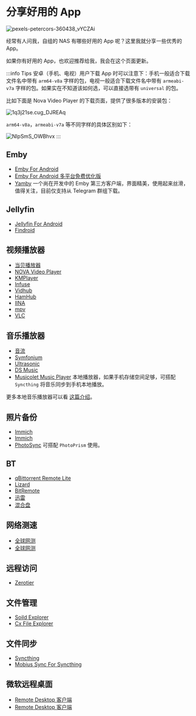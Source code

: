 # 分享好用的 App

![pexels-petercors-360438_vYCZAi](https://img.slarker.me/wiki/pexels-petercors-360438_vYCZAi.jpg)

经常有人问我，自组的 NAS 有哪些好用的 App 呢？这里我就分享一些优秀的 App。

如果你有好用的 App，也欢迎推荐给我，我会在这个页面更新。

:::info Tips
安卓（手机、电视）用户下载 App 时可以注意下：手机一般适合下载文件名中带有 `arm64-v8a` 字样的包，电视一般适合下载文件名中带有 `armeabi-v7a` 字样的包。如果实在不知道该如何选，可以直接选带有 `universal` 的包。

比如下面是 Nova Video Player 的下载页面，提供了很多版本的安装包：

![1q3j21se.cug_DJREAq](https://img.slarker.me/wiki/1q3j21se.cug_DJREAq.png)

`arm64-v8a`，`armeabi-v7a` 等不同字样的具体区别如下：

![NIpSmS_OWBhvx](https://img.slarker.me/wiki/NIpSmS_OWBhvx.png)
:::

## Emby 

- [Emby For Android](https://emby.media/emby-for-android.html) <Badge type="tip" text="Android" /><Badge type="warning" text="官方" />
- [Emby For Android 多平台免费优化版](https://www.lckp.top/thing/emby-client/) <Badge type="tip" text="Android" />
- [Yamby](https://t.me/yamby_release) <Badge type="tip" text="Android" /> 一个尚在开发中的 Emby 第三方客户端，界面精美，使用起来丝滑，值得关注，目前仅支持从 Telegram 群组下载。

## Jellyfin

- [Jellyfin For Android](https://github.com/jellyfin/jellyfin-android) <Badge type="tip" text="Android" /><Badge type="warning" text="官方" />
- [Findroid](https://github.com/jarnedemeulemeester/findroid) <Badge type="tip" text="Android" />

## 视频播放器

- [当贝播放器](https://www.dangbei.com/player/) <Badge type="tip" text="Android TV" />
- [NOVA Video Player](https://github.com/nova-video-player/aos-AVP/releases/) <Badge type="tip" text="Android TV" />
- [KMPlayer](https://play.google.com/store/apps/details?id=com.kmplayer&hl=en_US) <Badge type="tip" text="Android" />
- [Infuse](https://apps.apple.com/us/app/infuse-video-player/id1136220934) <Badge type="tip" text="iOS" />
- [Vidhub](https://apps.apple.com/cn/app/vidhub-%E9%AB%98%E6%B8%85%E5%BD%B1%E7%89%87%E8%A7%86%E9%A2%91%E6%92%AD%E6%94%BE%E5%99%A8-%E5%BF%AB%E6%92%AD%E9%98%BF%E9%87%8C%E4%BA%91%E7%9B%98-%E7%99%BE%E5%BA%A6%E7%BD%91%E7%9B%98/id1659622164) <Badge type="tip" text="iOS" /><Badge type="tip" text="macOS" />
- [HamHub](https://apps.apple.com/us/app/hamhub/id6458691598) <Badge type="tip" text="iOS" />
- [IINA](https://iina.io/) <Badge type="tip" text="macOS" />
- [mpv](https://mpv.io/) <Badge type="tip" text="macOS" /><Badge type="tip" text="Windows" />
- [VLC](https://www.videolan.org/) <Badge type="tip" text="macOS" /><Badge type="tip" text="Windows" />

## 音乐播放器

- [音流](https://music.aqzscn.cn/) <Badge type="tip" text="Android" /><Badge type="tip" text="iOS" />
- [Symfonium](https://symfonium.app/) <Badge type="tip" text="Android" />
- [Ultrasonic](https://ultrasonic.gitlab.io/) <Badge type="tip" text="Android" />
- [DS Music](https://apps.apple.com/cn/app/ds-music-synology%E7%BE%A4%E6%99%96nas%E9%9F%B3%E4%B9%90%E6%92%AD%E6%94%BE%E5%99%A8/id6476442387) <Badge type="tip" text="iOS" />
- [Musicolet Music Player](https://play.google.com/store/apps/details?id=in.krosbits.musicolet&hl=en_US) <Badge type="tip" text="Android" /> 本地播放器，如果手机存储空间足够，可搭配 `Syncthing` 将音乐同步到手机本地播放。

更多本地音乐播放器可以看 [这篇介绍](https://sspai.com/post/77789)。

## 照片备份

- [Immich](https://github.com/immich-app/immich/releases) <Badge type="tip" text="Android" /><Badge type="warning" text="官方" />
- [Immich](https://apps.apple.com/us/app/immich/id1613945652) <Badge type="tip" text="iOS" /><Badge type="warning" text="官方" />
- [PhotoSync](https://www.photosync-app.com/home) <Badge type="tip" text="Android" /><Badge type="tip" text="iOS" /> 可搭配 `PhotoPrism` 使用。

## BT

- [qBittorrent Remote Lite](https://play.google.com/store/apps/details?id=me.fengmlo.qbRemoteFree&hl=en_US) <Badge type="tip" text="Android" />
- [Lizard](https://nagornyi.su/lizard/) <Badge type="tip" text="macOS" />
- [BitRemote](https://testflight.apple.com/join/yOuPRI3A) <Badge type="tip" text="iOS" /><Badge type="danger" text="TestFlight" />
- [迅雷](https://m.xunlei.com/) <Badge type="tip" text="Android" /><Badge type="tip" text="iOS" />
- [混合盘](https://hunhepan.com/) <Badge type="tip" text="Android" />

## 网络测速

- [全球网测](https://apps.apple.com/cn/app/%E5%85%A8%E7%90%83%E7%BD%91%E6%B5%8B/id1668623776) <Badge type="tip" text="iOS" /><Badge type="warning" text="官方" />
- [全球网测](http://dlc.cnspeedtest.com:8088/TaierAndroid/download/globalspeed_down.html) <Badge type="tip" text="Android" /><Badge type="warning" text="官方" />

## 远程访问

- [Zerotier](https://www.zerotier.com/download/) <Badge type="tip" text="Android" /><Badge type="tip" text="iOS" /><Badge type="warning" text="官方" />

## 文件管理

- [Soild Explorer](https://neatbytes.com/solidexplorer/) <Badge type="tip" text="Android" />
- [Cx File Explorer](https://cxfileexplorer.com/) <Badge type="tip" text="Android" />

## 文件同步

- [Syncthing](https://play.google.com/store/apps/details?id=com.nutomic.syncthingandroid) <Badge type="tip" text="Android" /><Badge type="warning" text="官方" />
- [Mobius Sync For Syncthing](https://apps.apple.com/us/app/m%C3%B6bius-sync/id1539203216) <Badge type="tip" text="iOS" />

## 微软远程桌面

- [Remote Desktop 客户端](https://play.google.com/store/apps/details?id=com.microsoft.rdc.androidx) <Badge type="tip" text="Android" /><Badge type="warning" text="官方" />
- [Remote Desktop 客户端](https://apps.apple.com/us/app/remote-desktop-mobile/id714464092) <Badge type="tip" text="iOS" /><Badge type="warning" text="官方" />